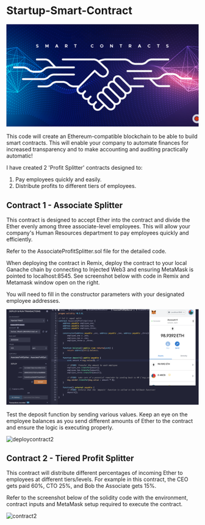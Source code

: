 # Startup-Smart-Contract

![](Images/SmartContracts_handshake.png)

This code will create an Ethereum-compatible blockchain to be able to build smart contracts. This will enable your company to automate finances for increased transparency and to make accounting and auditing practically automatic!

I have created 2 'Profit Splitter' contracts designed to:

1. Pay employees quickly and easily.
2. Distribute profits to different tiers of employees.

## Contract 1 - Associate Splitter

This contract is designed to accept Ether into the contract and divide the Ether evenly among three associate-level employees. This will allow your company's Human Resources department to pay employees quickly and efficiently.

Refer to the AssociateProfitSplitter.sol file for the detailed code.

When deploying the contract in Remix, deploy the contract to your local Ganache chain by connecting to Injected Web3 and ensuring MetaMask is pointed to localhost:8545. See screenshot below with code in Remix and Metamask window open on the right.

You will need to fill in the constructor parameters with your designated employee addresses.

![](Images/Contract1.png)

Test the deposit function by sending various values. Keep an eye on the employee balances as you send different amounts of Ether to the contract and ensure the logic is executing properly.

<img width="350" alt="deploycontract2" src="https://user-images.githubusercontent.com/74678703/118406896-043fec80-b64c-11eb-8f73-8f2053e2601b.png">

## Contract 2 - Tiered Profit Splitter

This contract will distribute different percentages of incoming Ether to employees at different tiers/levels. For example in this contract, the CEO gets paid 60%, CTO 25%, and Bob the Associate gets 15%.

Refer to the screenshot below of the solidity code with the environment, contract inputs and MetaMask setup required to execute the contract.

<img width="1486" alt="contract2" src="https://user-images.githubusercontent.com/74678703/118407586-69491180-b64f-11eb-8e24-d95b5dd7ead2.png">

